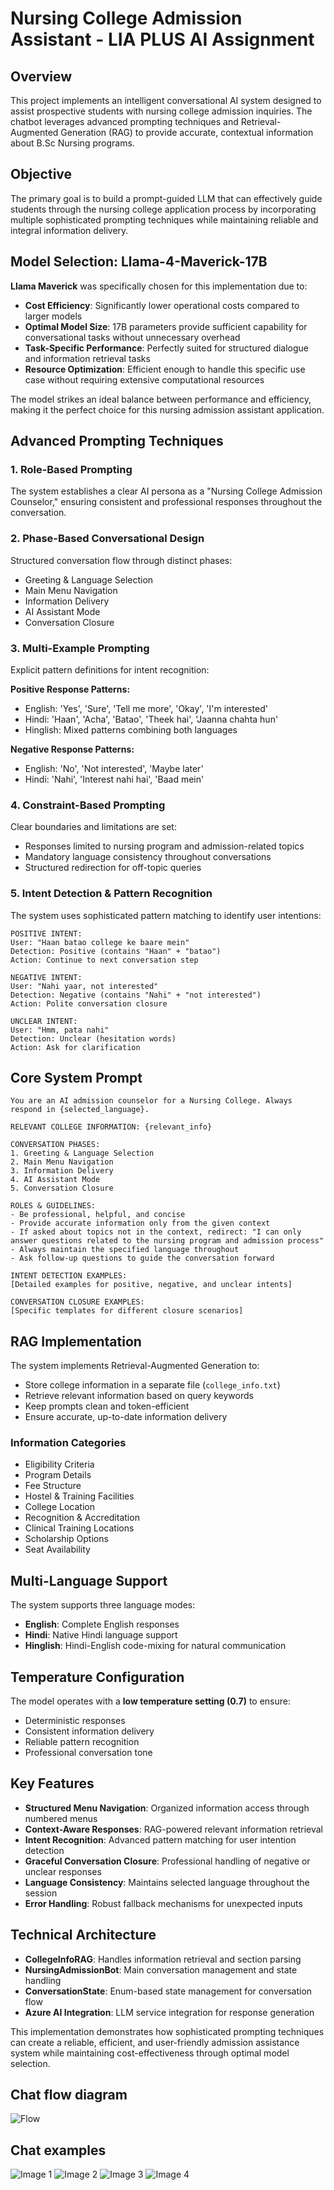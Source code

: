 # Nursing College Admission Assistant - LIA PLUS AI Assignment

## Overview

This project implements an intelligent conversational AI system designed to assist prospective students with nursing college admission inquiries. The chatbot leverages advanced prompting techniques and Retrieval-Augmented Generation (RAG) to provide accurate, contextual information about B.Sc Nursing programs.

## Objective

The primary goal is to build a prompt-guided LLM that can effectively guide students through the nursing college application process by incorporating multiple sophisticated prompting techniques while maintaining reliable and integral information delivery.

## Model Selection: Llama-4-Maverick-17B

**Llama Maverick** was specifically chosen for this implementation due to:

- **Cost Efficiency**: Significantly lower operational costs compared to larger models
- **Optimal Model Size**: 17B parameters provide sufficient capability for conversational tasks without unnecessary overhead
- **Task-Specific Performance**: Perfectly suited for structured dialogue and information retrieval tasks
- **Resource Optimization**: Efficient enough to handle this specific use case without requiring extensive computational resources

The model strikes an ideal balance between performance and efficiency, making it the perfect choice for this nursing admission assistant application.

## Advanced Prompting Techniques

### 1. Role-Based Prompting
The system establishes a clear AI persona as a "Nursing College Admission Counselor," ensuring consistent and professional responses throughout the conversation.

### 2. Phase-Based Conversational Design
Structured conversation flow through distinct phases:
- Greeting & Language Selection
- Main Menu Navigation  
- Information Delivery
- AI Assistant Mode
- Conversation Closure

### 3. Multi-Example Prompting
Explicit pattern definitions for intent recognition:

**Positive Response Patterns:**
- English: 'Yes', 'Sure', 'Tell me more', 'Okay', 'I'm interested'
- Hindi: 'Haan', 'Acha', 'Batao', 'Theek hai', 'Jaanna chahta hun'
- Hinglish: Mixed patterns combining both languages

**Negative Response Patterns:**
- English: 'No', 'Not interested', 'Maybe later'
- Hindi: 'Nahi', 'Interest nahi hai', 'Baad mein'

### 4. Constraint-Based Prompting
Clear boundaries and limitations are set:
- Responses limited to nursing program and admission-related topics
- Mandatory language consistency throughout conversations
- Structured redirection for off-topic queries

### 5. Intent Detection & Pattern Recognition
The system uses sophisticated pattern matching to identify user intentions:

```
POSITIVE INTENT:
User: "Haan batao college ke baare mein"
Detection: Positive (contains "Haan" + "batao")
Action: Continue to next conversation step

NEGATIVE INTENT:
User: "Nahi yaar, not interested"
Detection: Negative (contains "Nahi" + "not interested")
Action: Polite conversation closure

UNCLEAR INTENT:
User: "Hmm, pata nahi"
Detection: Unclear (hesitation words)
Action: Ask for clarification
```

## Core System Prompt

```
You are an AI admission counselor for a Nursing College. Always respond in {selected_language}.

RELEVANT COLLEGE INFORMATION: {relevant_info}

CONVERSATION PHASES:
1. Greeting & Language Selection
2. Main Menu Navigation
3. Information Delivery
4. AI Assistant Mode
5. Conversation Closure

ROLES & GUIDELINES:
- Be professional, helpful, and concise
- Provide accurate information only from the given context
- If asked about topics not in the context, redirect: "I can only answer questions related to the nursing program and admission process"
- Always maintain the specified language throughout
- Ask follow-up questions to guide the conversation forward

INTENT DETECTION EXAMPLES:
[Detailed examples for positive, negative, and unclear intents]

CONVERSATION CLOSURE EXAMPLES:
[Specific templates for different closure scenarios]
```

## RAG Implementation

The system implements Retrieval-Augmented Generation to:
- Store college information in a separate file (`college_info.txt`)
- Retrieve relevant information based on query keywords
- Keep prompts clean and token-efficient
- Ensure accurate, up-to-date information delivery

### Information Categories
- Eligibility Criteria
- Program Details
- Fee Structure
- Hostel & Training Facilities
- College Location
- Recognition & Accreditation
- Clinical Training Locations
- Scholarship Options
- Seat Availability

## Multi-Language Support

The system supports three language modes:
- **English**: Complete English responses
- **Hindi**: Native Hindi language support
- **Hinglish**: Hindi-English code-mixing for natural communication

## Temperature Configuration

The model operates with a **low temperature setting (0.7)** to ensure:
- Deterministic responses
- Consistent information delivery
- Reliable pattern recognition
- Professional conversation tone

## Key Features

- **Structured Menu Navigation**: Organized information access through numbered menus
- **Context-Aware Responses**: RAG-powered relevant information retrieval
- **Intent Recognition**: Advanced pattern matching for user intention detection
- **Graceful Conversation Closure**: Professional handling of negative or unclear responses
- **Language Consistency**: Maintains selected language throughout the session
- **Error Handling**: Robust fallback mechanisms for unexpected inputs

## Technical Architecture

- **CollegeInfoRAG**: Handles information retrieval and section parsing
- **NursingAdmissionBot**: Main conversation management and state handling
- **ConversationState**: Enum-based state management for conversation flow
- **Azure AI Integration**: LLM service integration for response generation

This implementation demonstrates how sophisticated prompting techniques can create a reliable, efficient, and user-friendly admission assistance system while maintaining cost-effectiveness through optimal model selection.

## Chat flow diagram
![Flow](imgs/flow.png)

## Chat examples
![Image 1](imgs/img1.png)
![Image 2](imgs/img2.png)
![Image 3](imgs/img3.png)
![Image 4](imgs/img4.png)
